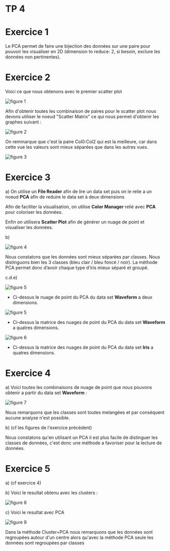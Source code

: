 # TP 4

# Exercice 1

Le PCA permet de faire une bijection des données sur une paire pour pouvoir les
visualiser en 2D (dimension to reduce: 2, si besoin, exclure les données non
pertinentes).

# Exercice 2

Voici ce que nous obtenons avec le premier scatter plot

![figure 1](Figures/Exo2SP.PNG)

Afin d'obtenir toutes les combinaison de paires pour le scatter plot nous devons utiliser le noeud "Scatter Matrix" ce qui nous permet d'obtenir les graphes suivant :

![figure 2](Figures/MSP.PNG)

On remmarque que c'est la paire Col0:Col2 qui est la meilleure, car dans cette vue les valeurs sont mieux séparées que dans les autres vues.

![figure 3](Figures/BestView.PNG)

# Exercice 3

a) On utilise un **File Reader** afin de lire un data set puis on le relie a un noeud **PCA** afin de reduire le data set à deux dimensions

Afin de faciliter la visualisation, on utilise **Color Manager** relié avec **PCA** pour coloriser les données.

Enfin on utilisera **Scatter Plot** afin de générer un nuage de point et visualiser les données.

b)

![figure 4](Figures/PCA.PNG)

Nous constatons que les données sont mieux séparées par classes. Nous distinguons bien les 3 classes (bleu clair / bleu foncé / noir). La méthode PCA permet donc d’avoir chaque type d’iris mieux séparé et groupé.

c.d.e)

![figure 5](Figures/pca2d.PNG)
* Ci-dessus le nuage de point du PCA du data set **Waveform** a deux dimensions.

![figure 5](Figures/pca4d.PNG)
* Ci-dessus la matrice des nuages de point du PCA du data set **Waveform** a quatres dimensions.

![figure 6](Figures/pca4diris.PNG)
* Ci-dessus la matrice des nuages de point du PCA du data set **Iris** a quatres dimensions.

# Exercice 4

a) Voici toutes les combinaisons de nuage de point que nous pouvons obtenir a partir du data set **Waveform** :

![figure 7](Figures/wave.PNG)

Nous remarquons que les classes sont toutes melangées et par conséquent aucune analyse n'est possible.

b) (cf les figures de l'exercice précédent)

Nous constatons qu'en utilisant un PCA il est plus facile de distinguer les classes de données, c'est donc une méthode a favoriser pour la lecture de données.

# Exercice 5

a) (cf exercice 4)

b) Voici le resultat obtenu avec les clusters :

![figure 8](Figures/cluster1.PNG)

c) Voici le resultat avec PCA

![figure 9](Figures/clusterPCA.PNG)

Dans la méthode Cluster+PCA nous remarquons que les données sont regroupées autour d'un centre alors qu'avec la méthode PCA seule les données sont regroupées par classes
